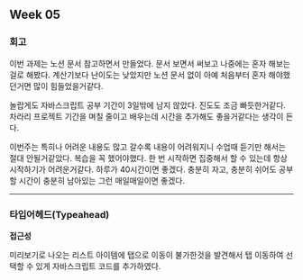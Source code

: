 ## Week 05

### 회고

이번 과제는 노션 문서 참고하면서 만들었다. 문서 보면서 써보고 나중에는 혼자 해보는걸로 해봤다. 계산기보다 난이도는 낮았지만 노션 문서 없이 아예 처음부터 혼자 해야했던거면 많이 힘들었을거같다.

놀랍게도 자바스크립트 공부 기간이 3일밖에 남지 않았다. 진도도 조금 빠듯한거같다. 차라리 프로젝트 기간을 며칠 줄이고 배우는데 시간을 추가해도 좋을거같다는 생각이 든다.

이번주는 특히나 어려운 내용도 많고 갈수록 내용이 어려워지니 수업때 듣기만 해서는 절대 안될거같았다. 복습을 꼭 했어야했다. 한 번 시작하면 집중해서 할 수 있는데 항상 시작하기가 어려운거같다. 하루가 40시간이면 좋겠다. 충분히 자고, 충분히 쉬어도 공부할 시간이 충분히 남아있는 그런 매일매일이면 좋겠다.

---

### 타입어헤드(Typeahead)

**접근성**

미리보기로 나오는 리스트 아이템에 탭으로 이동이 불가한것을 발견해서 탭 이동하여 선택할 수 있게 자바스크립트 코드를 추가하였다.
